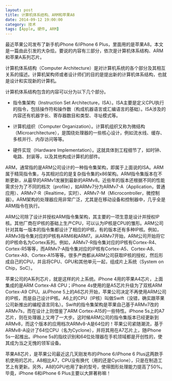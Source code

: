 ```yaml
---
layout: post
title: 计算机体系结构、ARM和苹果A8
date: 2014-09-12 19:00:00
category: 技术
tags: [Apple, 硬件, ARM]
---
```


最近苹果公司发布了新手机iPhone 6/iPhone 6 Plus，里面用的是苹果A8。本文是一篇由此引发的大杂烩。要说的内容有三部分，依次是计算机体系结构、ARM和苹果A系列芯片。

<!--more-->

计算机体系结构（Computer Architecture）是对计算机系统的各个部分及其相互关系的描述。计算机架构师或者设计师们的目的是提出新的计算机体系结构，也就是设计和实现新的计算机。

计算机体系结构包含的内容可以分为以下几个部分。

* 指令集架构（Instruction Set Architecture，ISA）。ISA主要是定义CPU执行的指令，包括操作符和操作数（构成机器语言或汇编语言的基础）。ISA涉及的内容还有机器字长、寄存器数目和类型、寻址模式等。

* 计算机组织（Computer Organization）。计算机组织又称为微结构（Microarchitecture），是围绕处理器的一些核心设计，例如流水线、缓存、多核并行、内存访问等等。

* 硬件实现（Hardware Implementation）。这就具体到工程细节了，如时钟、电路、封装等，以及其他构成计算机的部件。

ARM，通常指的是ARM公司设计的一种指令集架构，即属于上面说的ISA。ARM属于精简指令集，与其相对应的是复杂指令集的x86架构。ARM指令集版本在不断更新，从最早的ARMv1发展到最新的ARMv8。近些年的版本还根据不同的性能需求分为了不同的档次（profile），如ARMv7分为ARMv7-A（Application，普通应用）、ARMv7-R（Realtime，实时）、ARMv7-M（Microcontroller，微控制器）。ARM架构的处理器应用非常广泛，尤其是在移动设备和控制器中，几乎全是ARM指令在执行。

ARM公司除了设计并授权ARM指令集架构，其主要的一项生意是设计并授权IP核。其他厂商在IP核的基础上生产CPU，可以认为IP核是CPU的雏形。ARM公司针对其每一版本的指令集都设计了相应的IP核，有的版本还有多种IP核。例如，ARMv3指令集对应的IP核有ARM6和ARM7。从ARMv7开始，ARM公司开始将它的IP核命名为Cortex系列。例如，ARMv7-R指令集对应的IP核有Cortex-R4、Cortex-R5等等，而ARMv7-A指令集对应的IP核有Cortex-A5、Cortex-A8、Cortex-A9、Cortex-A15等等。很多产商都从ARM公司获取IP核的授权，然后形成自己的CPU，并且将CPU、GPU和其他单元一起，组成片上系统（System on Chip，SoC）。

苹果公司的A系列芯片，就是这样的片上系统。iPhone 4用的苹果A4芯片，上面集成的是ARM Cortex-A8 CPU；iPhone 4s使用的是A5芯片升级为了双核ARM Cortex-A9 CPU。从iPhone 5上的A6芯片开始，苹果公司决定不再使用ARM公司的IP核，而是自己设计IP核。A6上的CPU（IP核）叫做Swift（没错，确实跟苹果公司新推出的编程语言同名）。Swift的指令集架构是苹果自己基于ARMv7改的ARMv7s，而在设计上则借鉴了ARM Cortex-A15的一些特性。iPhone 5s上的A7芯片，则在处理器上又垮了一大步。这时候ARM公司的指令集版本已经更新到ARMv8，而这个版本的应用档次ARMv8-A是64位的！苹果公司紧随潮流，基于ARMv8-A设计了64位CPU（名为Cyclone），并将其用在A7芯片上，随iPhone 5s一起推出。iPhone 5s的指纹识别和64位处理器在手机领域都是开创性的，使其成为当之无愧的领军设备。

苹果A8芯片，是苹果公司最近这几天刚发布的iPhone 6/iPhone 6 Plus这两款手机使用的芯片。A8相比A7，CPU没有换代（用的还是Cyclone），只是在制造工艺上有更新。另外，A8的GPU也用了新的型号，使得图形处理能力提高了50%。毕竟，iPhone 6和iPhone 6 Plus主要以大屏著称嘛！


